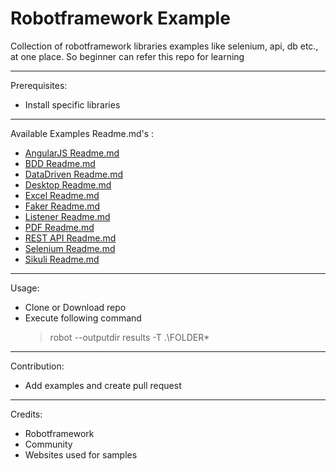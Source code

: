 # Robotframework Example

Collection of robotframework libraries examples like selenium, api, db etc., at one place. So beginner can refer this repo for learning

---

Prerequisites:

 - Install specific libraries

---

Available Examples Readme.md's :

  - [AngularJS Readme.md](/Z_README/angularjs_readme.md)
  - [BDD Readme.md](/Z_README/bdd_readme.md)
  - [DataDriven Readme.md](/Z_README/data_driven_readme.md)
  - [Desktop Readme.md](/Z_README/desktop_readme.md)
  - [Excel Readme.md](/Z_README/excel_readme.md)
  - [Faker Readme.md](/Z_README/faker_readme.md)
  - [Listener Readme.md](/Z_README/listener_readme.md)
  - [PDF Readme.md](/Z_README/pdf_readme.md)
  - [REST API Readme.md](/Z_README/rest_api.md)
  - [Selenium Readme.md](/Z_README/selenium_readme.md)
  - [Sikuli Readme.md](/Z_README/sikuli_readme.md)
  

---

Usage:

 - Clone or Download repo
 - Execute following command
   > robot --outputdir results -T .\FOLDER\*

---

Contribution:

 - Add examples and create pull request

---

Credits:

 - Robotframework
 - Community
 - Websites used for samples